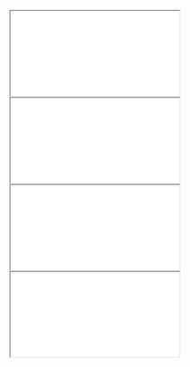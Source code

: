 
<head>
<meta charset='UTF-8'>
<meta http-equiv="Permissions-Policy" content="interest-cohort=()">
<meta http-equiv="Permissions-Policy" content="browsing-topics=()">
<link rel=stylesheet href='./reset.css'>
<link rel=stylesheet href='./demo-galley.css'>

<style>

  body {
    padding:                5mm; }

</style>

</head>


<pl-page class=template>
<pl-frameholder><iframe src='./demo-galley.html'></iframe></pl-frameholder>
<pl-frameholder><iframe src='./demo-galley.html'></iframe></pl-frameholder>
</pl-page>

<pl-page>
<pl-frameholder><iframe src='./demo-galley.html'></iframe></pl-frameholder>
<pl-frameholder><iframe src='./demo-galley.html'></iframe></pl-frameholder>
</pl-page>

<script src='/browserified/mudom.js'></script>
<script src='./mudom2.js'></script>
<script src='/browserified/linefinder.js'></script>
<script src='./ops2.js'></script>

